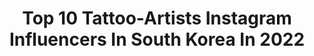 ---
title: Top 10 Tattoo-Artists Instagram Influencers In South Korea In 2022
description: >-
  Find top tattoo-artists Instagram influencers in South Korea in 2022. Most popular hashtags: #tattoo #blackworkerssubmission #darkartists #blackworktattoo.
platform: Instagram
hits: 19
text_top: Discover the best Instagram influencers on inBeat.
text_bottom: inBeat holds 19 Instagram influencers like this in South Korea for you to contact.
profiles:
  - username: "tattooist_eunzo_"
    fullname: >-
      tattooist_eunzo_
    bio: >-
      Book Available DM or E-mail E-mail : sojung3241@naver.com
    location: "South Korea"
    followers: 10395
    engagement: 508
    commentsToLikes: 0.019316
    id: ck8szl3waov5h0j78fvjh3pxa
    verified: false
    hashtags: "#blackworkerssubmission, #blackwork, #tattoosketch, #floraltattoo"
  - username: "heukdo__"
    fullname: >-
      Heedo_lee
    bio: >-
      @team_u.f.c 'UnFilial Child' 불효자식 ✷Seoul Hongdae 🇰🇷 ✷Booking DM & Kakaotalk : macjang (Don't send me email)
    location: "South Korea"
    followers: 103051
    engagement: 456
    commentsToLikes: 0.006389
    id: ck8t3gnjy37zx0j7843ky869a
    verified: false
    hashtags: "#blackworktattoo, #inked, #blackworkerssubmission, #tattoosketch"
  - username: "dino_tats"
    fullname: >-
      문신하는집 DINO🦖
    bio: >-
      Own @tattooing_house Sponsor @xiaolitattoo @classmedical.korea ❖ Seoul, South Korea🇰🇷 ❖ Booking DM & kakaotalk & e-mail
    location: "South Korea"
    followers: 16231
    engagement: 789
    commentsToLikes: 0.058633
    id: ck5c40mgl0eq30i11g15x6jxw
    verified: false
    hashtags: "#blkttt, #blacktattooing, #blackworknow, #japanesetattoos"
  - username: "korea_b0ys_"
    fullname: >-
      🥀||[ASIA BOY]||🥀
    bio: >-
      —>korea Boys —>￼Handsome boys￼ —>Asia boys —>The pics aren’t mine￼
    location: "South Korea"
    followers: 55002
    engagement: 766
    commentsToLikes: 0.012164
    id: ck8tbrhwvwu5z0j78xcnuuee6
    verified: false
    hashtags: "#hottoys, #koreanactress, #koreaboys, #sixpackabs"
  - username: "sarvo_art"
    fullname: >-
      Sarvo [살보]
    bio: >-
      안양에서 작업합니다. ▪️Contact 카톡 sarvo Email sarvoskull@gmail.com.
    location: "South Korea"
    followers: 21393
    engagement: 585
    commentsToLikes: 0.019711
    id: ck5c1upvkvyr20i11iohn1i7z
    verified: false
    hashtags: "#darkartists, #darktattoo, #blackink, #skulltattoo"
  - username: "robineggstudio"
    fullname: >-
      로빈에그 𝐓𝐚𝐭𝐭𝐨𝐨 𝐒𝐭𝐮𝐝𝐢𝐨
    bio: >-
      📍𝐁𝐚𝐬𝐞𝐝 𝐢𝐧 𝐒𝐞𝐨𝐮𝐥, 𝐊𝐨𝐫𝐞𝐚 연남동🇰🇷 🖇 𝐂𝐫𝐞𝐰 𝐓𝐞𝐚𝐦 𝐰𝐢𝐭𝐡 𝐕𝐚𝐫𝐢𝐨𝐮𝐬 𝐒𝐭𝐲𝐥𝐞 𝐨𝐟 𝐌𝐞𝐦𝐛𝐞𝐫𝐬 •• 𝐅𝐨𝐫 𝐛𝐨𝐨𝐤𝐢𝐧𝐠 - 𝐃𝐌/𝐞𝐦𝐚𝐢𝐥 𝐭𝐨 𝐲𝐨𝐮𝐫 𝐚𝐫𝐭𝐢𝐬𝐭 (𝐧𝐨 𝐃𝐌 𝐭𝐨 𝐭𝐡𝐢𝐬 𝐚𝐜𝐜𝐨𝐮𝐧𝐭 𝐩𝐥𝐞𝐚𝐬𝐞!🙅🏻‍♂️)
    location: "South Korea"
    followers: 26979
    engagement: 225
    commentsToLikes: 0.011498
    id: ck15ttxe7jvqx0i19rmzc5vzk
    verified: false
    hashtags: "#illustration, #tattoo, #colortattoo, #tattoowork"
  - username: "tattooist_yammy"
    fullname: >-
      야미 / 반려견타투 반려묘타투 칼라타투
    bio: >-
      Seoul, Korea 🇰🇷 11월 예약 가능합니다. 예약 및 디자인 문의👇
    location: "South Korea"
    followers: 63809
    engagement: 245
    commentsToLikes: 0.009312
    id: ck0vvso3mql730i19n0qcop3d
    verified: false
    hashtags: "#colortattoo, #tattoo, #pettattoo, #inked"
  - username: "graycodetattoo"
    fullname: >-
      Tattoo Artist GRAYCODE
    bio: >-
      🇰🇷Seoul -11월/ 예약마감(Nov/ closed) -12월/ 예약오픈(Dec/ open) 📍Jeonju 11/15-11/19 (예약마감) 　 ▪️Graycodetattoo@gmail.com ▪️Kakao channel: graycodetattoo
    location: "South Korea"
    followers: 41153
    engagement: 510
    commentsToLikes: 0.014160
    id: ckaovj61o4s5q0i788zhkb7dt
    verified: false
    hashtags: "#portraittattoo, #tinytattoo, #tattoodesign, #animaltattoo"
  - username: "artist.haneul"
    fullname: >-
      Haneul
    bio: >-
      Hongdae, Seoul, Korea 𝓈𝑜𝓂𝑒𝑜𝓃𝑒'𝓈 𝒻𝓁𝑜𝓌𝑒𝓇 𝑔𝒶𝓇𝒹𝑒𝓃 . 6월예약 오픈
    location: "South Korea"
    followers: 69418
    engagement: 233
    commentsToLikes: 0.004051
    id: ck0w0ei8cdsk40i1943nd6wbh
    verified: false
    hashtags: "#letteringtattoo, #butterflytattoo, #rosetattoo, #gentianatattoo"
  - username: "o_one_art"
    fullname: >-
      吾園(O.ONE)
    bio: >-
      @bloodcandy_tattoo illustration & tattoo ■ contact • kakao : artistoone • parkgeebeom@gmail.com
    location: "South Korea"
    followers: 65989
    engagement: 736
    commentsToLikes: 0.007727
    id: ck5qcxshbsukr0i110s6o6831
    verified: false
    hashtags: "#sanfranciscotattoo, #darktattoo, #darkfantasyart, #sftattoo"
---